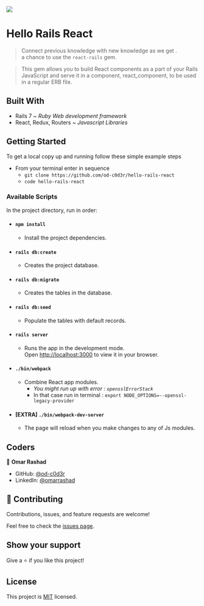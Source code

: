 ![](https://img.shields.io/badge/Microverse-blueviolet)

# Hello Rails React 

> Connect previous knowledge with new knowledge as we get .\
> a chance to use the `react-rails` gem. 

> This gem allows you to build React components as a part of your Rails JavaScript and serve it in a component, react_component, to be used in a regular ERB file.

## Built With

- Rails 7 ~ _Ruby Web development framework_
- React, Redux, Routers ~ _Javascript Libraries_ 

## Getting Started

To get a local copy up and running follow these simple example steps

- From your terminal enter in sequence
  - `git clone https://github.com/od-c0d3r/hello-rails-react`
  - `code hello-rails-react`

### Available Scripts

In the project directory, run in order:

- #### `npm install`

  - Install the project dependencies.

- #### `rails db:create`

  - Creates the project database.

- #### `rails db:migrate`

  - Creates the tables in the database.

- #### `rails db:seed`

  - Populate the tables with default records.

- #### `rails server`

  - Runs the app in the development mode.\
Open [http://localhost:3000](http://localhost:3000) to view it in your browser.

- #### `./bin/webpack`

  - Combine React app modules.
     - _You might run up with error : `opensslErrorStack`_
     - In that case run in terminal : `export NODE_OPTIONS=--openssl-legacy-provider`

- #### [EXTRA] `./bin/webpack-dev-server` 

  - The page will reload when you make changes to any of Js modules.

## Coders

👤 **Omar Rashad**

- GitHub: [@od-c0d3r](https://github.com/githubhandle)
- LinkedIn: [@omarrashad](https://linkedin.com/in/omarrashad)

## 🤝 Contributing

Contributions, issues, and feature requests are welcome!

Feel free to check the [issues page](../../issues/).

## Show your support

Give a ⭐️ if you like this project!

## License

This project is [MIT](./MIT.md) licensed.

